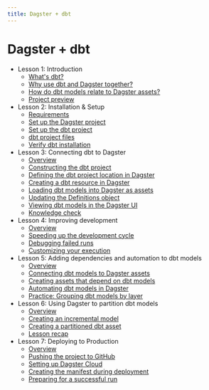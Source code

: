 ```yaml
---
title: Dagster + dbt
---
```


# Dagster + dbt

- Lesson 1: Introduction
  - [What's dbt?](/dagster-dbt/lesson-1/1-whats-dbt)
  - [Why use dbt and Dagster together?](/dagster-dbt/lesson-1/2-why-use-dbt-and-dagster-together)
  - [How do dbt models relate to Dagster assets?](/dagster-dbt/lesson-1/3-how-do-dbt-models-relate-to-dagster-assets)
  - [Project preview](/dagster-dbt/lesson-1/4-project-preview)
- Lesson 2: Installation & Setup
  - [Requirements](/dagster-dbt/lesson-2/1-requirements)
  - [Set up the Dagster project](/dagster-dbt/lesson-2/2-set-up-the-dagster-project)
  - [Set up the dbt project](/dagster-dbt/lesson-2/3-set-up-the-dbt-project)
  - [dbt project files](/dagster-dbt/lesson-2/4-dbt-project-files)
  - [Verify dbt installation](/dagster-dbt/lesson-2/5-verify-dbt-installation)
- Lesson 3: Connecting dbt to Dagster
  - [Overview](/dagster-dbt/lesson-3/1-overview)
  - [Constructing the dbt project](/dagster-dbt/lesson-3/2-constructing-the-dbt-project)
  - [Defining the dbt project location in Dagster](/dagster-dbt/lesson-3/3-defining-the-dbt-project-location-in-dagster)
  - [Creating a dbt resource in Dagster](/dagster-dbt/lesson-3/4-creating-a-dbt-resource-in-dagster)
  - [Loading dbt models into Dagster as assets](/dagster-dbt/lesson-3/5-loading-dbt-models-into-dagster-as-assets)
  - [Updating the Definitions object](/dagster-dbt/lesson-3/6-updating-the-definitions-object)
  - [Viewing dbt models in the Dagster UI](/dagster-dbt/lesson-3/7-viewing-dbt-models-in-the-dagster-ui)
  - [Knowledge check](/dagster-dbt/lesson-3/knowledge-check)
- Lesson 4: Improving development
  - [Overview](/dagster-dbt/lesson-4/1-overview)
  - [Speeding up the development cycle](/dagster-dbt/lesson-4/2-speeding-up-the-development-cycle)
  - [Debugging failed runs](/dagster-dbt/lesson-4/3-debugging-failed-runs)
  - [Customizing your execution](/dagster-dbt/lesson-4/4-customizing-your-execution)
- Lesson 5: Adding dependencies and automation to dbt models
  - [Overview](/dagster-dbt/lesson-5/1-overview)
  - [Connecting dbt models to Dagster assets](/dagster-dbt/lesson-5/2-connecting-dbt-models-to-dagster-assets)
  - [Creating assets that depend on dbt models](/dagster-dbt/lesson-5/3-creating-assets-that-depend-on-dbt-models)
  - [Automating dbt models in Dagster](/dagster-dbt/lesson-5/4-automating-dbt-models-in-dagster)
  - [Practice: Grouping dbt models by layer](/dagster-dbt/lesson-5/coding-practice-grouping-models)
- Lesson 6: Using Dagster to partition dbt models
  - [Overview](/dagster-dbt/lesson-6/1-overview)
  - [Creating an incremental model](/dagster-dbt/lesson-6/2-creating-a-simple-incremental-model)
  - [Creating a partitioned dbt asset](/dagster-dbt/lesson-6/3-creating-a-partitioned-dbt-asset)
  - [Lesson recap](/dagster-dbt/lesson-6/4-lesson-recap)
- Lesson 7: Deploying to Production
  - [Overview](/dagster-dbt/lesson-7/1-overview)
  - [Pushing the project to GitHub](/dagster-dbt/lesson-7/2-pushing-the-project-to-github)
  - [Setting up Dagster Cloud](/dagster-dbt/lesson-7/3-setting-up-dagster-cloud)
  - [Creating the manifest during deployment](/dagster-dbt/lesson-7/4-creating-the-manifest-during-deployment)
  - [Preparing for a successful run](/dagster-dbt/lesson-7/5-preparing-for-a-successful-run)